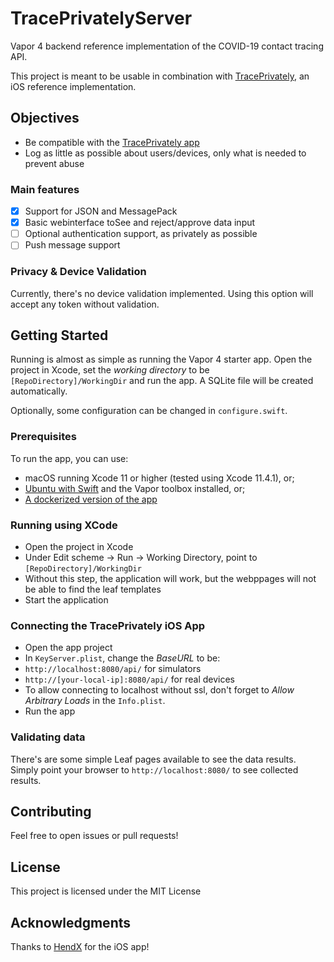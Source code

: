 # TracePrivatelyServer

Vapor 4 backend reference implementation of the COVID-19 contact tracing API.

This project is meant to be usable in combination with [TracePrivately](TracePrivately), an iOS reference implementation.

## Objectives

- Be compatible with the [TracePrivately app](https://github.com/CrunchyBagel/TracePrivately/blob/master/KeyServer/KeyServer.yaml)
- Log as little as possible about users/devices, only what is needed to prevent abuse

### Main features

- [x] Support for JSON and MessagePack
- [x] Basic webinterface toSee and reject/approve data input
- [ ] Optional authentication support, as privately as possible
- [ ] Push message support

### Privacy & Device Validation

Currently, there's no device validation implemented. Using this option will accept any token without validation. 

## Getting Started

Running is almost as simple as running the Vapor 4 starter app. Open the project in Xcode, set the *working directory* to be `[RepoDirectory]/WorkingDir` and run the app. A SQLite file will be created automatically. 

Optionally, some configuration can be changed in `configure.swift`.

### Prerequisites

To run the app, you can use:

- macOS running Xcode 11 or higher (tested using Xcode 11.4.1), or;
- [Ubuntu with Swift](https://docs.vapor.codes/4.0/install/ubuntu/) and the Vapor toolbox installed, or;
- [A dockerized version of the app](https://docs.vapor.codes/4.0/deploy/docker/)

### Running using XCode

- Open the project in Xcode
- Under Edit scheme -> Run -> Working Directory, point to `[RepoDirectory]/WorkingDir`
 - Without this step, the application will work, but the webppages will not be able to find the leaf templates
- Start the application

### Connecting the TracePrivately iOS App
- Open the app project
- In `KeyServer.plist`, change the *BaseURL* to be:
 - `http://localhost:8080/api/` for simulators
 - `http://[your-local-ip]:8080/api/` for real devices
- To allow connecting to localhost without ssl, don't forget to *Allow Arbitrary Loads* in the `Info.plist`.
- Run the app

### Validating data

There's are some simple Leaf pages available to see the data results. Simply point your browser to `http://localhost:8080/` to see collected results.

## Contributing

Feel free to open issues or pull requests! 

## License

This project is licensed under the MIT License

## Acknowledgments

Thanks to [HendX](https://github.com/CrunchyBagel/TracePrivately/commits?author=HendX) for the iOS app!
